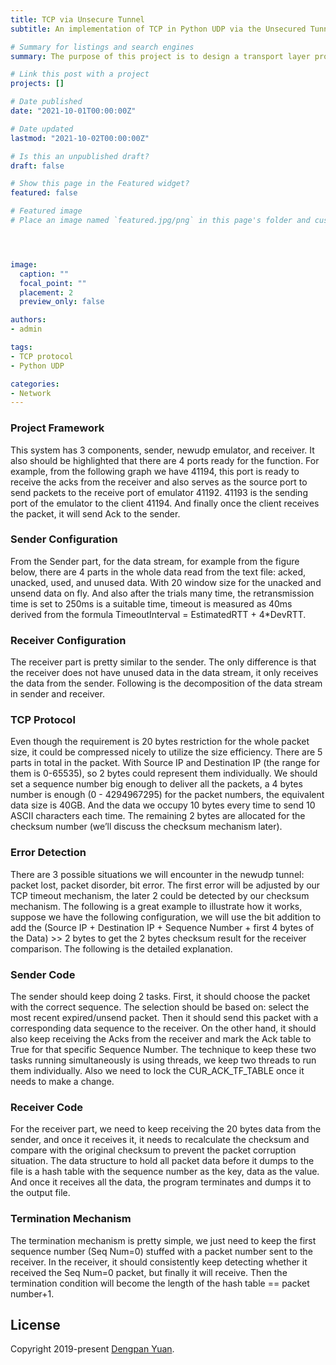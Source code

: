 ```yaml
---
title: TCP via Unsecure Tunnel
subtitle: An implementation of TCP in Python UDP via the Unsecured Tunnel

# Summary for listings and search engines
summary: The purpose of this project is to design a transport layer protocol, a.k.a. simplex version of TCP which could handle the unreliable data transmission. There are 5 parts that should be mentioned in this documentation.

# Link this post with a project
projects: []

# Date published
date: "2021-10-01T00:00:00Z"

# Date updated
lastmod: "2021-10-02T00:00:00Z"

# Is this an unpublished draft?
draft: false

# Show this page in the Featured widget?
featured: false

# Featured image
# Place an image named `featured.jpg/png` in this page's folder and customize its options here.




image:
  caption: ""
  focal_point: ""
  placement: 2
  preview_only: false

authors:
- admin

tags:
- TCP protocol
- Python UDP

categories:
- Network
---
```


### Project Framework


This system has 3 components, sender, newudp emulator, and receiver. It also should be highlighted that there are 4 ports ready for the function. For example, from the following graph we have 41194, this port is ready to receive the acks from the receiver and also serves as the source port to send packets to the receive port of emulator 41192. 41193 is the sending port of the emulator to the client 41194. And finally once the client receives the packet, it will send Ack to the sender.

### Sender Configuration

From the Sender part, for the data stream, for example from the figure below, there are 4 parts in the whole data read from the text file: acked, unacked, used, and unused data. With 20 window size for the unacked and unsend data on fly. And also after the trials many time, the retransmission time is set to 250ms is a suitable time, timeout is measured as 40ms derived from the formula TimeoutInterval = EstimatedRTT + 4*DevRTT.

### Receiver Configuration

The receiver part is pretty similar to the sender. The only difference is that the receiver does not have unused data in the data stream, it only receives the data from the sender. Following is the decomposition of the data stream in sender and receiver.

### TCP Protocol

Even though the requirement is 20 bytes restriction for the whole packet size, it could be compressed nicely to utilize the size efficiency. There are 5 parts in total in the packet. With Source IP and Destination IP (the range for them is 0-65535), so 2 bytes could represent them individually. We should set a sequence number big enough to deliver all the packets, a 4 bytes number is enough (0 - 4294967295) for the packet numbers, the equivalent data size is 40GB. And the data we occupy 10 bytes every time to send 10 ASCII characters each time. The remaining 2 bytes are allocated for the checksum number (we’ll discuss the checksum mechanism later).

### Error Detection

There are 3 possible situations we will encounter in the newudp tunnel: packet lost, packet disorder, bit error. The first error will be adjusted by our TCP timeout mechanism, the later 2 could be detected by our checksum mechanism. The following is a great example to illustrate how it works, suppose we have the following configuration, we will use the bit addition to add the (Source IP + Destination IP + Sequence Number + first 4 bytes of the Data) >> 2 bytes to get the 2 bytes checksum result for the receiver comparison. The following is the detailed explanation.

### Sender Code

The sender should keep doing 2 tasks. First, it should choose the packet with the correct  sequence. The selection should be based on: select the most recent expired/unsend packet. Then it should send this packet with a corresponding data sequence to the receiver. On the other hand, it should also keep receiving the Acks from the receiver and mark the Ack table to True for that specific Sequence Number. The technique to keep these two tasks running simultaneously is using threads, we keep two threads to run them individually. Also we need to lock the CUR_ACK_TF_TABLE once it needs to make a change.

### Receiver Code

For the receiver part, we need to keep receiving the 20 bytes data from the sender, and once it receives it, it needs to recalculate the checksum and compare with the original checksum to prevent the packet corruption situation. The data structure to hold all packet data before it dumps to the file is a hash table with the sequence number as the key, data as the value. And once it receives all the data, the program terminates and dumps it to the output file.

### Termination Mechanism

The termination mechanism is pretty simple, we just need  to keep the first sequence number (Seq Num=0) stuffed with a packet number sent to the receiver. In the receiver, it should consistently keep detecting whether it received the Seq Num=0 packet, but finally it will receive. Then the termination condition will become the length of the hash table == packet number+1.



## License

Copyright 2019-present [Dengpan Yuan](https://www.dengpan-yuan.xyz/).
